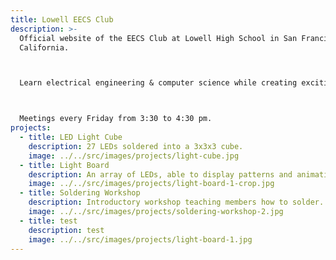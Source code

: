 ```yaml
---
title: Lowell EECS Club
description: >-
  Official website of the EECS Club at Lowell High School in San Francisco,
  California.



  Learn electrical engineering & computer science while creating exciting projects.



  Meetings every Friday from 3:30 to 4:30 pm.
projects:
  - title: LED Light Cube
    description: 27 LEDs soldered into a 3x3x3 cube.
    image: ../../src/images/projects/light-cube.jpg
  - title: Light Board
    description: An array of LEDs, able to display patterns and animations.
    image: ../../src/images/projects/light-board-1-crop.jpg
  - title: Soldering Workshop
    description: Introductory workshop teaching members how to solder.
    image: ../../src/images/projects/soldering-workshop-2.jpg
  - title: test
    description: test
    image: ../../src/images/projects/light-board-1.jpg
---
```

